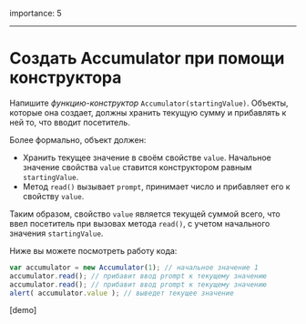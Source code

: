 importance: 5

---

# Создать Accumulator при помощи конструктора

Напишите *функцию-конструктор* `Accumulator(startingValue)`.
Объекты, которые она создает, должны хранить текущую сумму и прибавлять к ней то, что вводит посетитель.

Более формально, объект должен:

- Хранить текущее значение в своём свойстве `value`. Начальное значение свойства `value` ставится конструктором равным `startingValue`.
- Метод `read()` вызывает `prompt`, принимает число и прибавляет его к свойству `value`.

Таким образом, свойство `value` является текущей суммой всего, что ввел посетитель при вызовах метода `read()`, с учетом начального значения `startingValue`.

Ниже вы можете посмотреть работу кода:

```js
var accumulator = new Accumulator(1); // начальное значение 1
accumulator.read(); // прибавит ввод prompt к текущему значению
accumulator.read(); // прибавит ввод prompt к текущему значению
alert( accumulator.value ); // выведет текущее значение
```

[demo]

